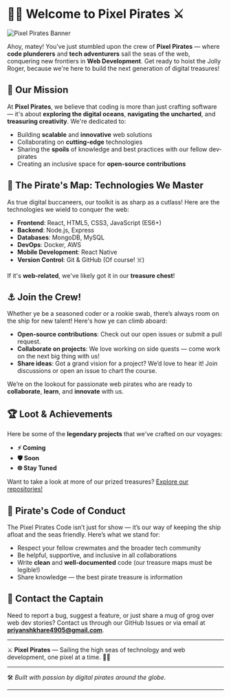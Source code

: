 # 🏴‍☠️ Welcome to **Pixel Pirates** ⚔️

![Pixel Pirates Banner](https://via.placeholder.com/1000x300?text=Pixel+Pirates)

Ahoy, matey! You've just stumbled upon the crew of **Pixel Pirates** — where **code plunderers** and **tech adventurers** sail the seas of the web, conquering new frontiers in **Web Development**. Get ready to hoist the Jolly Roger, because we're here to build the next generation of digital treasures!

## 🏴 Our Mission
At **Pixel Pirates**, we believe that coding is more than just crafting software — it's about **exploring the digital oceans**, **navigating the uncharted**, and **treasuring creativity**. We're dedicated to:

- Building **scalable** and **innovative** web solutions
- Collaborating on **cutting-edge** technologies
- Sharing the **spoils** of knowledge and best practices with our fellow dev-pirates
- Creating an inclusive space for **open-source contributions**

## 🧭 The Pirate's Map: Technologies We Master
As true digital buccaneers, our toolkit is as sharp as a cutlass! Here are the technologies we wield to conquer the web:

- **Frontend**: React, HTML5, CSS3, JavaScript (ES6+)
- **Backend**: Node.js, Express
- **Databases**: MongoDB, MySQL
- **DevOps**: Docker, AWS
- **Mobile Development**: React Native
- **Version Control**: Git & GitHub (Of course! ☠️)
  
If it's **web-related**, we've likely got it in our **treasure chest**!

## ⚓ Join the Crew!
Whether ye be a seasoned coder or a rookie swab, there’s always room on the ship for new talent! Here's how ye can climb aboard:

- **Open-source contributions**: Check out our open issues or submit a pull request.
- **Collaborate on projects**: We love working on side quests — come work on the next big thing with us!
- **Share ideas**: Got a grand vision for a project? We’d love to hear it! Join discussions or open an issue to chart the course.
  
We’re on the lookout for passionate web pirates who are ready to **collaborate**, **learn**, and **innovate** with us.

## 🏆 Loot & Achievements
Here be some of the **legendary projects** that we've crafted on our voyages:

- **⚡ Coming**
- **🛡️ Soon**
- **🌐 Stay Tuned**

Want to take a look at more of our prized treasures? [Explore our repositories!](https://github.com/PixelPiratess/repositories)

## 📜 Pirate's Code of Conduct
The Pixel Pirates Code isn’t just for show — it’s our way of keeping the ship afloat and the seas friendly. Here’s what we stand for:

- Respect your fellow crewmates and the broader tech community
- Be helpful, supportive, and inclusive in all collaborations
- Write **clean** and **well-documented** code (our treasure maps must be legible!)
- Share knowledge — the best pirate treasure is information

## 📢 Contact the Captain
Need to report a bug, suggest a feature, or just share a mug of grog over web dev stories? Contact us through our GitHub Issues or via email at **priyanshkhare4905@gmail.com**.

---

⚔️ **Pixel Pirates** — Sailing the high seas of technology and web development, one pixel at a time. 🏴‍☠️

---

🛠️ _Built with passion by digital pirates around the globe._

---
